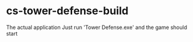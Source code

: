 # cs-tower-defense-build
The actual application
Just run 'Tower Defense.exe' and the game should start
